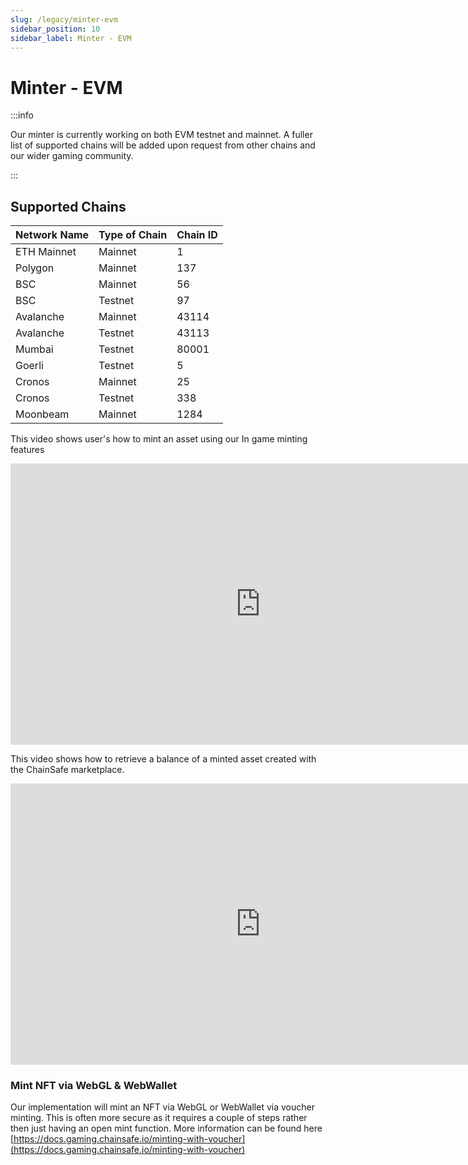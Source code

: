```yaml
---
slug: /legacy/minter-evm
sidebar_position: 10
sidebar_label: Minter - EVM
---
```



# Minter - EVM

:::info


  Our minter is currently working on both EVM testnet and mainnet. A fuller list
  of supported chains will be added upon request from other chains and our wider
  gaming community.

:::

## Supported Chains&#x20;

| Network Name | Type of Chain | Chain ID |
| ------------ | ------------- | -------- |
| ETH Mainnet  | Mainnet       | 1        |
| Polygon      | Mainnet       | 137      |
| BSC          | Mainnet       | 56       |
| BSC          | Testnet       | 97       |
| Avalanche    | Mainnet       | 43114    |
| Avalanche    | Testnet       | 43113    |
| Mumbai       | Testnet       | 80001    |
| Goerli       | Testnet       | 5        |
| Cronos       | Mainnet       | 25       |
| Cronos       | Testnet       | 338      |
| Moonbeam     | Mainnet       | 1284     |


This video shows user's how to mint an asset using our In game minting features

<iframe width="800" height="450" src="https://www.youtube-nocookie.com/embed/GsaNTvxE1I0" title="YouTube video player" frameborder="0" allow="accelerometer; autoplay; clipboard-write; encrypted-media; gyroscope; picture-in-picture" allowfullscreen></iframe>


This video shows how to retrieve a balance of a minted asset created with the ChainSafe marketplace.

<iframe width="800" height="450" src="https://www.youtube-nocookie.com/embed/as_zbMAZvTU" title="YouTube video player" frameborder="0" allow="accelerometer; autoplay; clipboard-write; encrypted-media; gyroscope; picture-in-picture" allowfullscreen></iframe>


### Mint NFT via WebGL & WebWallet

Our implementation will mint an NFT via WebGL or WebWallet via voucher minting. This is often more secure as it requires a couple of steps rather then just having an open mint function. More information can be found here [https://docs.gaming.chainsafe.io/minting-with-voucher](https://docs.gaming.chainsafe.io/minting-with-voucher)
